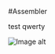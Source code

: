 #Assembler

test qwerty

![Image alt](https://sun9-66.userapi.com/impg/7kxDOT0yFHxvByffQ0jeyIh1XHh3m_u2ZbADFg/tRQpcbV4Nqw.jpg?size=622x807&quality=96&sign=3ef29a226ad343c50fe5c30d2920e10d&type=album)
